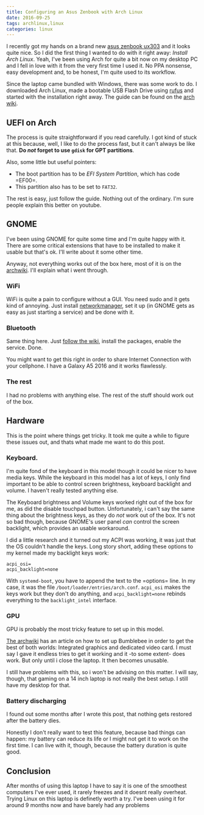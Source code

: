 ```yaml
---
title: Configuring an Asus Zenbook with Arch Linux
date: 2016-09-25
tags: archlinux,linux
categories: linux
---
```


I recently got my hands on a brand new [asus zenbook
ux303](http://www.pcadvisor.co.uk/review/laptops/asus-zenbook-ux303u-review-3632053/)
and it looks quite nice. So I did the first thing I wanted to do with it
right away: _Install Arch Linux_. Yeah, I've been using Arch for quite a bit
now on my desktop PC and I fell in love with it from the very first time I
used it. No PPA nonsense, easy development and, to be honest, I'm quite used
to its workflow.

Since the laptop came bundled with Windows, there was some work to do. I
downloaded Arch Linux, made a bootable USB Flash Drive using
[rufus](https://rufus.akeo.ie/) and started with the installation right away.
The guide can be found on the [arch
wiki](https://wiki.archlinux.org/index.php/installation_guide).

## UEFI on Arch

The process is quite straightforward if you read carefully. I got kind
of stuck at this because, well, I like to do the process fast, but it
can't always be like that. **Do _not_ forget to use `gdisk` for GPT
partitions**.

Also, some little but useful pointers:

- The boot partition has to be _EFI System Partition_, which has code =EF00=.
- This partition also has to be set to `FAT32`.

The rest is easy, just follow the guide. Nothing out of the
ordinary. I'm sure people explain this better on youtube.

## GNOME

I've been using GNOME for quite some time and I'm quite happy with
it. There are some critical extensions that have to be installed to
make it usable but that's ok. I'll write about it some other time.

Anyway, not everything works out of the box here, most of it is on the
[archwiki](https://wiki.archlinux.org/). I'll explain what i went through.

### WiFi

WiFi is quite a pain to configure without a GUI. You need sudo and it gets
kind of annoying. Just install
[networkmanager](https://wiki.archlinux.org/index.php/NetworkManager), set it
up (in GNOME gets as easy as just starting a service) and be done with it.

### Bluetooth

Same thing here. Just [follow the
wiki](https://wiki.archlinux.org/index.php/bluetooth), install the packages,
enable the service. Done.

You might want to get this right in order to share Internet Connection
with your cellphone. I have a Galaxy A5 2016 and it works flawlessly.

### The rest

I had no problems with anything else. The rest of the stuff should
work out of the box.

## Hardware

This is the point where things get tricky. It took me quite a while to
figure these issues out, and thats what made me want to do this post.

### Keyboard.

I'm quite fond of the keyboard in this model though it could be nicer
to have media keys. While the keyboard in this model has a lot of
keys, I only find important to be able to control screen brightness,
keyboard backlight and volume. I haven't really tested anything else.

The Keyboard brightness and Volume keys worked right out of the box
for me, as did the disable touchpad button. Unfortunately, i can't say
the same thing about the brightness keys, as they do _not_ work out of
the box. It's not so bad though, because GNOME's user panel _can_
control the screen backlight, which provides an usable workaround.

I did a little research and it turned out my ACPI was working, it was
just that the OS couldn't handle the keys. Long story short, adding
these options to my kernel made my backlight keys work:

```
acpi_osi=
acpi_backlight=none
```

With `systemd-boot`, you have to append the text to the =options=
line. In my case, it was the file
`/boot/loader/entries/arch.conf`. `acpi_osi` makes the keys work but
they don't do anything, and `acpi_backlight=none` rebinds everything
to the `backlight_intel` interface.

### GPU

GPU is probably the most tricky feature to set up in this model.

[The archwiki](https://wiki.archlinux.org/index.php/bumblebee) has an article
on how to set up Bumblebee in order to get the best of both worlds:
Integrated graphics and dedicated video card. I must say I gave it endless
tries to get it working and it -to some extent- does work. But only until i
close the laptop. It then becomes unusable.

I still have problems with this, so i won't be advising on this
matter. I will say, though, that gaming on a 14 inch laptop is not
really the best setup. I still have my desktop for that.

### Battery discharging

I found out some months after I wrote this post, that nothing gets
restored after the battery dies.

Honestly I don't really want to test this feature, because bad things
can happen: my battery can reduce its life or I might not get it to
work on the first time. I can live with it, though, because the
battery duration is quite good.

## Conclusion

After months of using this laptop I have to say it is one of the
smoothest computers I've ever used, it rarely freezes and it doesnt
really overheat. Trying Linux on this laptop is definetly worth a
try. I've been using it for around 9 months now and have barely had
any problems
